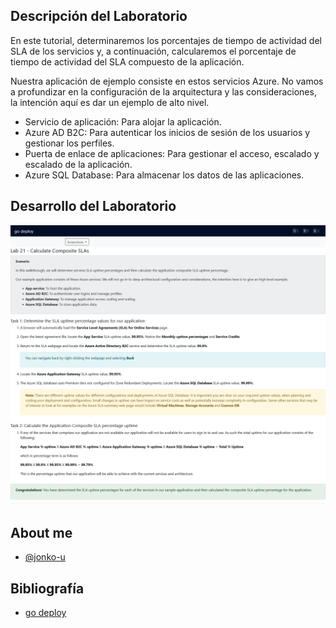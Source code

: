 

## Descripción del Laboratorio
En este tutorial, determinaremos los porcentajes de tiempo de actividad del SLA de los servicios y, a continuación, calcularemos el porcentaje de tiempo de actividad del SLA compuesto de la aplicación.

Nuestra aplicación de ejemplo consiste en estos servicios Azure. No vamos a profundizar en la configuración de la arquitectura y las consideraciones, la intención aquí es dar un ejemplo de alto nivel.

- Servicio de aplicación: Para alojar la aplicación.
- Azure AD B2C: Para autenticar los inicios de sesión de los usuarios y gestionar los perfiles.
- Puerta de enlace de aplicaciones: Para gestionar el acceso, escalado y escalado de la aplicación.
- Azure SQL Database: Para almacenar los datos de las aplicaciones.

## Desarrollo del Laboratorio
![Logo](/AZ-900-Microsoft%20Azure%20Fundamentals/Lab%2021%20Calculate%20Composite%20SLAs/screenshots/Lab21.png)


## About me
- [@jonko-u](https://github.com/jonko-u)

## Bibliografía


- [go deploy](https://lms.godeploy.it/)
